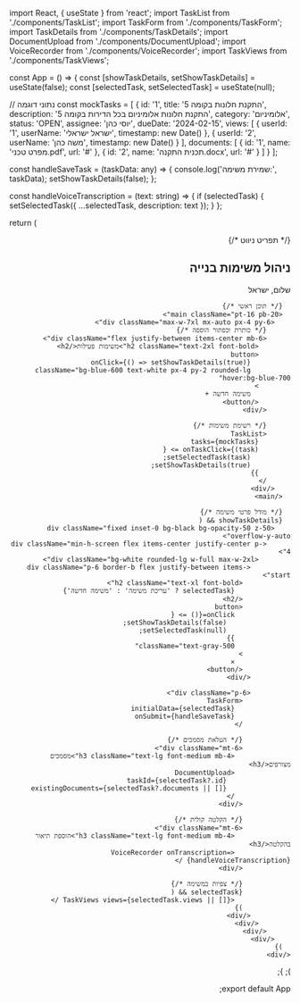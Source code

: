 import React, { useState } from 'react';
import TaskList from './components/TaskList';
import TaskForm from './components/TaskForm';
import TaskDetails from './components/TaskDetails';
import DocumentUpload from './components/DocumentUpload';
import VoiceRecorder from './components/VoiceRecorder';
import TaskViews from './components/TaskViews';

const App = () => {
  const [showTaskDetails, setShowTaskDetails] = useState(false);
  const [selectedTask, setSelectedTask] = useState<any>(null);

  // נתוני דוגמה
  const mockTasks = [
    {
      id: '1',
      title: 'התקנת חלונות בקומה 5',
      description: 'התקנת חלונות אלומיניום בכל הדירות בקומה 5',
      category: 'אלומיניום',
      status: 'OPEN',
      assignee: 'יוסי כהן',
      dueDate: '2024-02-15',
      views: [
        { userId: '1', userName: 'ישראל ישראלי', timestamp: new Date() },
        { userId: '2', userName: 'משה כהן', timestamp: new Date() }
      ],
      documents: [
        { id: '1', name: 'מפרט טכני.pdf', url: '#' },
        { id: '2', name: 'תכנית התקנה.docx', url: '#' }
      ]
    }
  ];

  const handleSaveTask = (taskData: any) => {
    console.log('שמירת משימה:', taskData);
    setShowTaskDetails(false);
  };

  const handleVoiceTranscription = (text: string) => {
    if (selectedTask) {
      setSelectedTask({
        ...selectedTask,
        description: text
      });
    }
  };

  return (
    <div className="min-h-screen bg-gray-100" dir="rtl">
      {/* תפריט ניווט */}
      <nav className="bg-white shadow-sm fixed top-0 w-full z-50">
        <div className="max-w-7xl mx-auto px-4 py-3">
          <div className="flex justify-between items-center">
            <h1 className="text-xl font-bold">ניהול משימות בנייה</h1>
            <span className="text-sm text-gray-600">שלום, ישראל</span>
          </div>
        </div>
      </nav>

      {/* תוכן ראשי */}
      <main className="pt-16 pb-20">
        <div className="max-w-7xl mx-auto px-4 py-6">
          {/* כותרת וכפתור הוספה */}
          <div className="flex justify-between items-center mb-6">
            <h2 className="text-2xl font-bold">משימות פעילות</h2>
            <button 
              onClick={() => setShowTaskDetails(true)}
              className="bg-blue-600 text-white px-4 py-2 rounded-lg hover:bg-blue-700"
            >
              משימה חדשה +
            </button>
          </div>

          {/* רשימת משימות */}
          <TaskList 
            tasks={mockTasks}
            onTaskClick={(task) => {
              setSelectedTask(task);
              setShowTaskDetails(true);
            }}
          />
        </div>
      </main>

      {/* מודל פרטי משימה */}
      {showTaskDetails && (
        <div className="fixed inset-0 bg-black bg-opacity-50 z-50 overflow-y-auto">
          <div className="min-h-screen flex items-center justify-center p-4">
            <div className="bg-white rounded-lg w-full max-w-2xl">
              <div className="p-6 border-b flex justify-between items-start">
                <h2 className="text-xl font-bold">
                  {selectedTask ? 'עריכת משימה' : 'משימה חדשה'}
                </h2>
                <button 
                  onClick={() => {
                    setShowTaskDetails(false);
                    setSelectedTask(null);
                  }}
                  className="text-gray-500"
                >
                  ✕
                </button>
              </div>
              
              <div className="p-6">
                <TaskForm
                  initialData={selectedTask}
                  onSubmit={handleSaveTask}
                />

                {/* העלאת מסמכים */}
                <div className="mt-6">
                  <h3 className="text-lg font-medium mb-4">מסמכים מצורפים</h3>
                  <DocumentUpload 
                    taskId={selectedTask?.id}
                    existingDocuments={selectedTask?.documents || []}
                  />
                </div>

                {/* הקלטה קולית */}
                <div className="mt-6">
                  <h3 className="text-lg font-medium mb-4">הוספת תיאור בהקלטה</h3>
                  <VoiceRecorder onTranscription={handleVoiceTranscription} />
                </div>

                {/* צפיות במשימה */}
                {selectedTask && (
                  <TaskViews views={selectedTask.views || []} />
                )}
              </div>
            </div>
          </div>
        </div>
      )}
    </div>
  );
};

export default App;